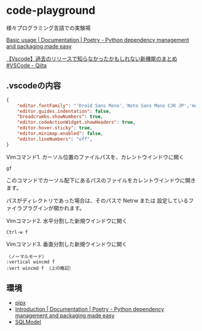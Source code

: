 # code-playground

様々プログラミング言語での実験場


[Basic usage | Documentation | Poetry - Python dependency management and packaging made easy](https://python-poetry.org/docs/basic-usage/)


[【Vscode】過去のリリースで知らなかったかもしれない新機能のまとめ #VSCode - Qiita](https://qiita.com/Notta_Engineering/items/59fcee7f9c7e0605d3d2)

## .vscodeの内容

```json
{
    "editor.fontFamily": "'Droid Sans Mono','Noto Sans Mono CJK JP','monospace'",
    "editor.guides.indentation": false,
    "breadcrumbs.showNumbers": true,
    "editor.codeActionWidget.showHeaders": true,
    "editor.hover.sticky": true,
    "editor.minimap.enabled": false,
    "editor.lineNumbers": "off",
}
```


Vimコマンド1. カーソル位置のファイルパスを、カレントウインドウに開く

```
gf
```

このコマンドでカーソル配下にあるパスのファイルをカレントウインドウに開きます。

パスがディレクトリであった場合は、そのパスで Netrw または 設定しているファイラプラグインが開かれます。

Vimコマンド2. 水平分割した新規ウインドウに開く

```
Ctrl-w f
```

Vimコマンド3. 垂直分割した新規ウインドウに開く
```
（ノーマルモード）
:vertical wincmd f 
:vert wincmd f （上の略記）

```

## 環境

- [pipx](https://pipx.pypa.io/stable/)
- [Introduction | Documentation | Poetry - Python dependency management and packaging made easy](https://python-poetry.org/docs/)
- [SQLModel](https://sqlmodel.tiangolo.com/)
